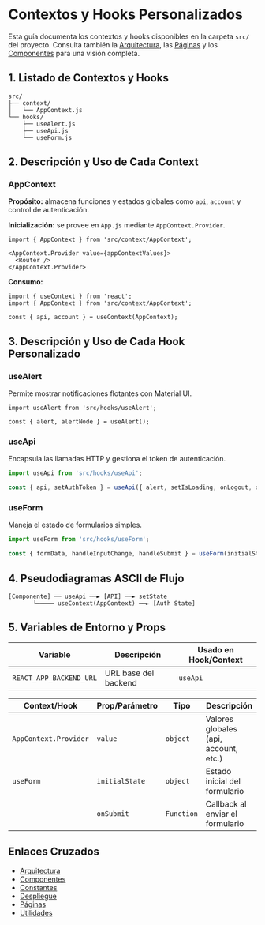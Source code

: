 # Contextos y Hooks Personalizados

Esta guía documenta los contextos y hooks disponibles en la carpeta `src/` del proyecto. Consulta también la [Arquitectura](architecture.md), las [Páginas](pages.md) y los [Componentes](components.md) para una visión completa.

## 1. Listado de Contextos y Hooks

```text
src/
├── context/
│   └── AppContext.js
└── hooks/
    ├── useAlert.js
    ├── useApi.js
    └── useForm.js
```

## 2. Descripción y Uso de Cada Context

### AppContext

**Propósito:** almacena funciones y estados globales como `api`, `account` y control de autenticación.

**Inicialización:** se provee en `App.js` mediante `AppContext.Provider`.

```tsx
import { AppContext } from 'src/context/AppContext';

<AppContext.Provider value={appContextValues}>
  <Router />
</AppContext.Provider>
```

**Consumo:**

```tsx
import { useContext } from 'react';
import { AppContext } from 'src/context/AppContext';

const { api, account } = useContext(AppContext);
```

## 3. Descripción y Uso de Cada Hook Personalizado

### useAlert
Permite mostrar notificaciones flotantes con Material UI.

```tsx
import useAlert from 'src/hooks/useAlert';

const { alert, alertNode } = useAlert();
```

### useApi
Encapsula las llamadas HTTP y gestiona el token de autenticación.

```ts
import useApi from 'src/hooks/useApi';

const { api, setAuthToken } = useApi({ alert, setIsLoading, onLogout, onError });
```

### useForm
Maneja el estado de formularios simples.

```ts
import useForm from 'src/hooks/useForm';

const { formData, handleInputChange, handleSubmit } = useForm(initialState, onSubmit);
```

## 4. Pseudodiagramas ASCII de Flujo

```text
[Componente] ── useApi ──► [API] ──► setState
       └───── useContext(AppContext) ──► [Auth State]
```

## 5. Variables de Entorno y Props

| Variable                      | Descripción                                | Usado en Hook/Context |
| ----------------------------- | ------------------------------------------ | -------------------- |
| `REACT_APP_BACKEND_URL`       | URL base del backend                       | `useApi`             |

| Context/Hook   | Prop/Parámetro | Tipo       | Descripción                             |
| -------------- | -------------- | ---------- | --------------------------------------- |
| `AppContext.Provider` | `value`        | `object`    | Valores globales (api, account, etc.) |
| `useForm`      | `initialState` | `object`   | Estado inicial del formulario          |
|                | `onSubmit`     | `Function` | Callback al enviar el formulario       |
## Enlaces Cruzados
- [Arquitectura](architecture.md)
- [Componentes](components.md)
- [Constantes](constants.md)
- [Despliegue](deployment.md)
- [Páginas](pages.md)
- [Utilidades](utils.md)

